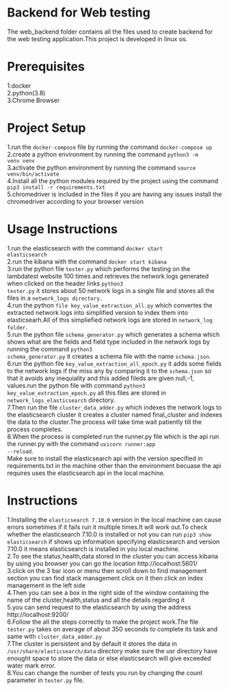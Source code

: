 # Backend for Web testing

The web_backend folder contains all the files used to create backend for the web testing application.This project is developed in linux os.

# Prerequisites

1.docker  
2.python(3.8)  
3.Chrome Browser

# Project Setup  

1.run the <code>docker-compose</code> file by running the command <code>docker-compose up</code>  
2.create a python environment by running the command <code>python3 -m venv venv</code>  
3.activate the python environment by running the command <code>source venv/bin/activate</code>  
4.Install all the python modules required by the project using the command <code>pip3 install -r requirements.txt</code>  
5.chromedriver is included in the files if you are having any issues install the chromedriver according to your browser version

# Usage Instructions  

1.run the elasticsearch with the command <code>docker start elasticsearch</code>  
2.run the kibana with the command <code>docker start kibana</code>  
3.run the python file <code>tester.py</code> which performs the testing on the lambdatest website 100 times and retrieves the network logs generated when clicked on the header links <code>python3 tester.py</code> it stores about 50 network logs in a single file and stores all the files in a <code>network_logs directory.</code>  
4.run the python <code>file key_value_extraction_all.py</code> which convertes the extracted network logs into simplified version to index them into elasticsearh.All of this simpliefied network logs are stored in <code>network_log folder</code>.  
5.run the python file <code>schema_generator.py</code> which generates a schema which shows what are the fields and field type included in the network logs by running the command <code>python3 schema_generator.py</code> it creates a schema file with the name <code>schema.json</code>.  
6.run the python file <code>key_value_extraction_all_epoch.py</code> it adds some fields to the network logs if the miss any by comparing it to the <code>schema.json</code> so that it avoids any inequiality and this added fileds are given null,-1, values.run the python file with command <code>python3 key_value_extraction_epoch.py</code> all this files are stored in <code>network_logs_elasticsearch</code> directory.  
7.Then run the file <code>cluster_data_adder.py</code> which indexes the network logs to the elasticsearch cluster it creates a cluster named final_cluster and indexes the data to the cluster.The process will take time wait patiently till the process completes.  
8.When the process is completed run the runner.py file which is the api run the runner.py with the command <code>uvicorn runner:app --reload</code>.  
Make sure to install the elasticsearch api with the version specified in requirements.txt in the machine other than the environment becuase the api requires uses the elasticsearch api in the local machine.  

# Instructions  

1.Installing the <code>elasticsearch 7.10.0</code> version in the local machine can cause errors sometimes if it fails run it multiple times.It will work out.To check whether the elasticsearch 7.10.0 is installed or not you can run <code>pip3 show elasticsearch</code> if shows up information specifying elasticsearch and version 7.10.0 it means elasticsearch is installed in you local machine.  
2.To see the status,health,data stored in the cluster you can access kibana by using you browser you can go the location http://localhost:5601/  
3.click on the 3 bar icon or menu then scroll down to find management section you can find stack management click on it then click on index management in the left side  
4.Then you can see a box in the right side of the window containing the name of the cluster,health,status and all the details regarding it  
5.you can send request to the elasticsearch by using the address http://localhost:9200/  
6.Follow the all the steps correctly to make the project work.The file <code>tester.py</code> takes on average of about 350 seconds to complete its task and same with <code>cluster_data_adder.py</code>  
7.The cluster is persistent and by default it stores the data in <code>/usr/share/elasticsearch/data</code> directory make sure the usr directory have enought space to  store the data or else elasticsearch will give exceeded water mark error.  
8.You can change the number of tests you run by changing the count parameter in <code>tester.py</code> file.

